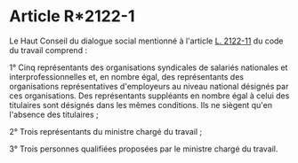 # Article R*2122-1

Le Haut Conseil du dialogue social mentionné à l'article [L. 2122-11][1] du code du travail comprend : 

1° Cinq représentants des organisations syndicales de salariés nationales et interprofessionnelles et, en nombre égal, des représentants des organisations représentatives d'employeurs au niveau national désignés par ces organisations. Des représentants suppléants en nombre égal à celui des titulaires sont désignés dans les mêmes conditions. Ils ne siègent qu'en l'absence des titulaires ; 

2° Trois représentants du ministre chargé du travail ; 

3° Trois personnes qualifiées proposées par le ministre chargé du travail.

 [1]: /affichCodeArticle.do?cidTexte=LEGITEXT000006072050&idArticle=LEGIARTI000019347748&dateTexte=&categorieLien=cid